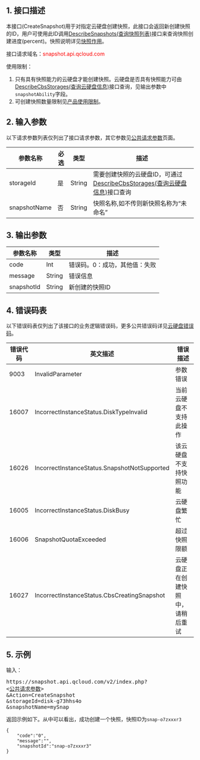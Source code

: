 
## 1. 接口描述

本接口(CreateSnapshot)用于对指定云硬盘创建快照，此接口会返回新创建快照的ID，用户可使用此ID调用[DescribeSnapshots(查询快照列表)](http://tce.fsphere.cn/doc/api/364/2530)接口来查询快照创建进度(percent)。快照说明详见[快照作用](http://tce.fsphere.cn/doc/product/213/502)。

接口请求域名：<font style="color:red">snapshot.api.qcloud.com</font>

使用限制：<br>
1. 只有具有快照能力的云硬盘才能创建快照。云硬盘是否具有快照能力可由[DescribeCbsStorages(查询云硬盘信息)](http://tce.fsphere.cn/doc/api/364/2519)接口查询，见输出参数中`snapshotAbility`字段。<br>
2. 可创建快照数量限制见[产品使用限制](http://tce.fsphere.cn/doc/product/362/5145)。


## 2. 输入参数

以下请求参数列表仅列出了接口请求参数，其它参数见[公共请求参数](http://tce.fsphere.cn/document/product/240/8320)页面。


| 参数名称 | 必选  | 类型 | 描述 |
|---------|---------|---------|---------|
| storageId | 是 | String | 需要创建快照的云硬盘ID，可通过[DescribeCbsStorages(查询云硬盘信息)](http://tce.fsphere.cn/doc/api/364/2519)接口查询 |
| snapshotName | 否 | String | 快照名称,如不传则新快照名称为“未命名” |


## 3. 输出参数

| 参数名称 | 类型 | 描述 |
|---------|---------|---------|
| code | Int | 错误码。0：成功，其他值：失败|
| message | String | 错误信息|
| snapshotId | String | 新创建的快照ID |

## 4. 错误码表

以下错误码表仅列出了该接口的业务逻辑错误码，更多公共错误码详见[云硬盘错误码](http://tce.fsphere.cn/doc/api/364/4207)。

| 错误代码 | 英文描述 | 错误描述 |
| ------- | ------- | ------- |
| 9003 | InvalidParameter | 参数错误 |
| 16007 | IncorrectInstanceStatus.DiskTypeInvalid | 当前云硬盘不支持此操作 |
| 16026 | IncorrectInstanceStatus.SnapshotNotSupported | 该云硬盘不支持快照功能 |
| 16005 | IncorrectInstanceStatus.DiskBusy | 云硬盘繁忙 |
| 16006 | SnapshotQuotaExceeded | 超过快照限额 |
| 16027 | IncorrectInstanceStatus.CbsCreatingSnapshot | 云硬盘正在创建快照中，请稍后重试 |

## 5. 示例

输入：
<pre>
https://snapshot.api.qcloud.com/v2/index.php?
<<a href="http://tce.fsphere.cn/doc/api/229/6976">公共请求参数</a>>
&Action=CreateSnapshot
&storageId=disk-g73hhs4o
&snapshotName=mySnap
</pre>

返回示例如下。从中可以看出，成功创建一个快照，快照ID为`snap-o7zxxxr3`

```
{
    "code":"0",
    "message":"",
    "snapshotId":"snap-o7zxxxr3"
}
```

